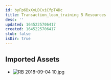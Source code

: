 ```yaml
---
id: byFp6BxXyLDCviCfpT4Dc
title: Transaction_lean_training 5 Resources
desc: ''
updated: 1645225706417
created: 1645225706417
stub: false
isDir: true
---
```

## Imported Assets
- ![RB 2018-09-04 10.jpg](/assets/rb-2018-09-04-10.jpg)
